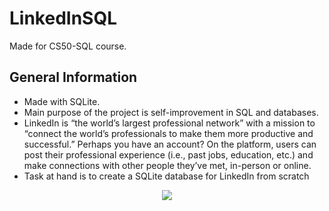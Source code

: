 # LinkedInSQL
Made for CS50-SQL course.

## General Information
- Made with SQLite.
- Main purpose of the project is self-improvement in SQL and databases.
- LinkedIn is “the world’s largest professional network” with a mission to “connect the world’s professionals to make them more productive and successful.” Perhaps you have an account? On the platform, users can post their professional experience (i.e., past jobs, education, etc.) and make connections with other people they’ve met, in-person or online.
- Task at hand is to create a SQLite database for LinkedIn from scratch


<p align = "center"><img src="https://github.com/user-attachments/assets/395863de-3f8b-419d-a0f7-64daecbfb4d8"></p>
